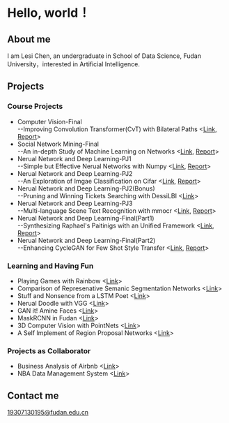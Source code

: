 # Hello, world！

## About me

I am Lesi Chen, an undergraduate in School of Data Science, Fudan University，interested in Artificial Intelligence. 

## Projects

### Course Projects

* Computer Vision-Final  
  --Improving Convolution Transformer(CvT) with Bilateral Paths <[Link](https://github.com/TrueNobility303/bilateral-covolution-vision-transformer), [Report](https://github.com/TrueNobility303/bilateral-covolution-vision-transformer/blob/master/Report.pdf)>
* Social Network Mining-Final   
  --An in-depth Study of Machine Learning on Networks <[Link](https://github.com/TrueNobility303/network-machine-learning), [Report](https://github.com/TrueNobility303/network-machine-learning/blob/master/article.pdf)>
* Nerual Network and Deep Learning-PJ1   
  --Simple but Effective Nerual Networks with Numpy <[Link](https://github.com/TrueNobility303/numpy-neural-networks), [Report](https://github.com/TrueNobility303/numpy-neural-networks/blob/master/Project1.pdf)>
* Nerual Network and Deep Learning-PJ2   
  --An Exploration of Imgae Classification on Cifar <[Link](https://github.com/TrueNobility303/image-classification-CIFAR10), [Report](https://github.com/TrueNobility303/image-classification-CIFAR10/blob/master/NNDL%20Project2.pdf)>
* Nerual Network and Deep Learning-PJ2(Bonus)   
  --Pruning and Winning Tickets Searching with DessiLBI <[Link](https://github.com/TrueNobility303/DessiLBI)>
* Nerual Network and Deep Learning-PJ3   
  --Multi-language Scene Text Recognition with mmocr <[Link](https://github.com/TrueNobility303/scene-text-recognition), [Report](https://github.com/TrueNobility303/scene-text-recognition/blob/master/NNDL%20Project3.pdf)>
* Nerual Network and Deep Learning-Final(Part1)   
  --Synthesizing Raphael's Paitinigs with an Unified Framework <[Link](https://github.com/TrueNobility303/Raphael-style-transfer-CNN), [Report](https://github.com/TrueNobility303/Raphael-style-transfer-CNN/blob/master/Report.pdf)>
* Nerual Network and Deep Learning-Final(Part2)   
  --Enhancing CycleGAN for Few Shot Style Transfer <[Link](https://github.com/TrueNobility303/Raphael-style-transfer-CycleGAN), [Report](https://github.com/TrueNobility303/Raphael-style-transfer-CycleGAN/blob/master/Report.pdf)>

### Learning and Having Fun

* Playing Games with Rainbow <[Link](https://github.com/TrueNobility303/rainbow-cartpole)>
* Comparison of Represenative Semanic Segmentation Networks <[Link](https://github.com/TrueNobility303/pytorch-segentation)>
* Stuff and Nonsence from a LSTM Poet <[Link](https://github.com/TrueNobility303/lstm-poem)>
* Nerual Doodle with VGG <[Link](https://github.com/TrueNobility303/gatys-style-tranfer)>
* GAN it! Amine Faces <[Link](https://github.com/TrueNobility303/GAN-face-generator)>
* MaskRCNN in Fudan <[Link](https://github.com/TrueNobility303/maskrcnn-PennFudan)>
* 3D Computer Vision with PointNets <[Link](https://github.com/TrueNobility303/modelnet-pointnet)>
* A Self Implement of Region Proposal Networks <[Link](https://github.com/TrueNobility303/region-proposal-network)>

### Projects as Collaborator
* Business Analysis of Airbnb <[Link](https://github.com/Name-less-King/Meituan_Business_Analysis_Competition)>  
* NBA Data Management System <[Link](https://github.com/Name-less-King/DATA130039.01-NBA-DBMS)>
## Contact me

19307130195@fudan.edu.cn
